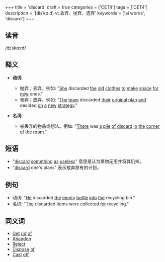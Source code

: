 +++
title = 'discard'
draft = true
categories = ['CET4']
tags = ['CET4']
description = '[disˈkɑːd] vt.丢弃，抛弃，遗弃'
keywords = ['ai words', 'discard']
+++

## 读音
/dɪˈskɑːrd/

## 释义
- **动词**:
  - 抛弃；丢弃。例如: "[She](/post/she/) discarded [the](/post/the/) [old](/post/old/) [clothes](/post/clothes/) [to](/post/to/) [make](/post/make/) [space](/post/space/) [for](/post/for/) [new](/post/new/) ones."
  - 舍弃；放弃。例如: "[The](/post/the/) [team](/post/team/) discarded [their](/post/their/) [original](/post/original/) [plan](/post/plan/) [and](/post/and/) decided [on](/post/on/) [a](/post/a/) [new](/post/new/) [strategy](/post/strategy/)."

- **名词**:
  - 被丢弃的物品或想法。例如: "[There](/post/there/) was [a](/post/a/) [pile](/post/pile/) [of](/post/of/) [discard](/post/discard/) [in](/post/in/) [the](/post/the/) [corner](/post/corner/) [of](/post/of/) [the](/post/the/) [room](/post/room/)."

## 短语
- "[discard](/post/discard/) [something](/post/something/) [as](/post/as/) [useless](/post/useless/)" 意思是认为某物无用并将其扔掉。
- "[discard](/post/discard/) one's plans" 表示放弃原有的计划。

## 例句
- 动词: "[He](/post/he/) discarded [the](/post/the/) [empty](/post/empty/) [bottle](/post/bottle/) [into](/post/into/) [the](/post/the/) recycling bin."
- 名词: "[The](/post/the/) discarded items were collected [for](/post/for/) recycling."

## 同义词
- [Get](/post/get/) [rid](/post/rid/) [of](/post/of/)
- [Abandon](/post/abandon/)
- [Reject](/post/reject/)
- [Dispose](/post/dispose/) [of](/post/of/)
- [Cast](/post/cast/) [off](/post/off/)
